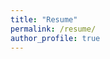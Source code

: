 ```yaml
---
title: "Resume"
permalink: /resume/
author_profile: true
---
```


<object data="/assets/docs/sheehan_ahmed_resume_graphics.pdf" width="1200" height="1000" type='application/pdf'></object>